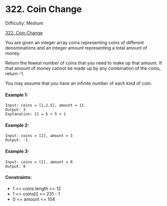# 322. Coin Change

Difficulty: Medium

[322. Coin Change](https://leetcode.com/problems/coin-change)

You are given an integer array coins representing coins of different denominations and an integer amount representing a total amount of money.

Return the fewest number of coins that you need to make up that amount. If that amount of money cannot be made up by any combination of the coins, return -1.

You may assume that you have an infinite number of each kind of coin.

#### Example 1:
```
Input: coins = [1,2,5], amount = 11
Output: 3
Explanation: 11 = 5 + 5 + 1
```


#### Example 2:
```
Input: coins = [2], amount = 3
Output: -1
```

#### Example 3:
```
Input: coins = [1], amount = 0
Output: 0
```

#### Constraints:
 - 1 <= coins.length <= 12
 - 1 <= coins[i] <= 231 - 1
 - 0 <= amount <= 104
